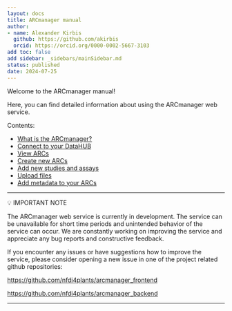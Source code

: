 ```yaml
---
layout: docs
title: ARCmanager manual
author:
- name: Alexander Kirbis
  github: https://github.com/akirbis
  orcid: https://orcid.org/0000-0002-5667-3103
add toc: false
add sidebar: _sidebars/mainSidebar.md
status: published
date: 2024-07-25
---
```


Welcome to the ARCmanager manual!

Here, you can find detailed information about using the ARCmanager web service.

Contents:

- [What is the ARCmanager?](/docs/ARCmanager-manual/01_intro.html)
- [Connect to your DataHUB](/docs/ARCmanager-manual/02_login.html)
- [View ARCs](/docs/ARCmanager-manual/03_view_ARCs.html)
- [Create new ARCs](/docs/ARCmanager-manual/04_create_ARCs.html)
- [Add new studies and assays](/docs/ARCmanager-manual/05_studies_assays.html)
- [Upload files](/docs/ARCmanager-manual/05_uploading_files.html)
- [Add metadata to your ARCs](/docs/ARCmanager-manual/06_adding_metadata.html)

---

:bulb: IMPORTANT NOTE

The ARCmanager web service is currently in development. The service can be unavailable for short time periods and unintended behavior of the service can occur. We are constantly working on improving the service and appreciate any bug reports and constructive feedback.

If you encounter any issues or have suggestions how to improve the service, please consider opening a new issue in one of the project related github repositories:

https://github.com/nfdi4plants/arcmanager_frontend

https://github.com/nfdi4plants/arcmanager_backend

---

